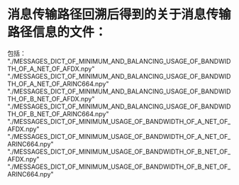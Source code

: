 # 消息传输路径回溯后得到的关于消息传输路径信息的文件：
包括：\
"./MESSAGES_DICT_OF_MINIMUM_AND_BALANCING_USAGE_OF_BANDWIDTH_OF_A_NET_OF_AFDX.npy"\
"./MESSAGES_DICT_OF_MINIMUM_AND_BALANCING_USAGE_OF_BANDWIDTH_OF_A_NET_OF_ARINC664.npy"\
"./MESSAGES_DICT_OF_MINIMUM_AND_BALANCING_USAGE_OF_BANDWIDTH_OF_B_NET_OF_AFDX.npy"\
"./MESSAGES_DICT_OF_MINIMUM_AND_BALANCING_USAGE_OF_BANDWIDTH_OF_B_NET_OF_ARINC664.npy"\
"./MESSAGES_DICT_OF_MINIMUM_USAGE_OF_BANDWIDTH_OF_A_NET_OF_AFDX.npy"\
"./MESSAGES_DICT_OF_MINIMUM_USAGE_OF_BANDWIDTH_OF_A_NET_OF_ARINC664.npy"\
"./MESSAGES_DICT_OF_MINIMUM_USAGE_OF_BANDWIDTH_OF_B_NET_OF_AFDX.npy"\
"./MESSAGES_DICT_OF_MINIMUM_USAGE_OF_BANDWIDTH_OF_B_NET_OF_ARINC664.npy"
